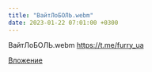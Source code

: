 ```yaml
---
title: "ВайтЛоБОЛЬ.webm"
date: 2023-01-22 07:01:00 +0300
---
```


ВайтЛоБОЛЬ.webm
https://t.me/furry_ua

[Вложение](https://vk.com/video41076938_456239586)

